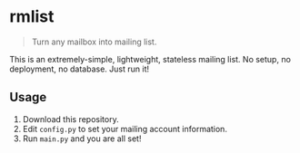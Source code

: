 # rmlist

> Turn any mailbox into mailing list. 

This is an extremely-simple, lightweight, stateless mailing list. No setup, no deployment, no database. Just run it! 

## Usage

1. Download this repository. 
2. Edit `config.py` to set your mailing account information. 
3. Run `main.py` and you are all set! 
